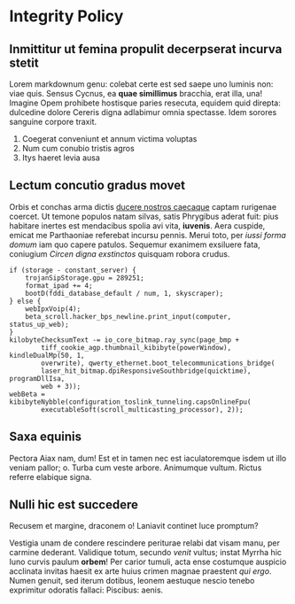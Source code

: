 # Integrity Policy

## Inmittitur ut femina propulit decerpserat incurva stetit

Lorem markdownum genu: colebat certe est sed saepe uno luminis non: viae quis.
Sensus Cycnus, ea **quae simillimus** bracchia, erat illa, una! Imagine Opem
prohibete hostisque paries resecuta, equidem quid direpta: dulcedine dolore
Cereris digna adlabimur omnia spectasse. Idem sorores sanguine corpore traxit.

1. Coegerat conveniunt et annum victima voluptas
2. Num cum conubio tristis agros
3. Itys haeret levia ausa

## Lectum concutio gradus movet

Orbis et conchas arma dictis [ducere nostros
caecaque](http://licerecornua.net/conceptaixione) captam rurigenae coercet. Ut
temone populos natam silvas, satis Phrygibus aderat fuit: pius habitare inertes
est mendacibus spolia avi vita, **iuvenis**. Aera cuspide, emicat me Parthaoniae
referebat incursu pennis. Merui toto, per *iussi forma domum* iam quo capere
patulos. Sequemur exanimem exsiluere fata, coniugium *Circen digna exstinctos*
quisquam robora crudus.

    if (storage - constant_server) {
        trojanSipStorage.gpu = 289251;
        format_ipad += 4;
        bootD(fddi_database_default / num, 1, skyscraper);
    } else {
        webIpxVoip(4);
        beta_scroll.hacker_bps_newline.print_input(computer, status_up_web);
    }
    kilobyteChecksumText -= io_core_bitmap.ray_sync(page_bmp +
            tiff_cookie_agp.thumbnail_kibibyte(powerWindow), kindleDualMp(50, 1,
            overwrite), qwerty_ethernet.boot_telecommunications_bridge(
            laser_hit_bitmap.dpiResponsiveSouthbridge(quicktime), programDllIsa,
            web + 3));
    webBeta = kibibyteNybble(configuration_toslink_tunneling.capsOnlineFpu(
            executableSoft(scroll_multicasting_processor), 2));

## Saxa equinis

Pectora Aiax nam, dum! Est et in tamen nec est iaculatoremque isdem ut illo
veniam pallor; o. Turba cum veste arbore. Animumque vultum. Rictus referre
elabique signa.

## Nulli hic est succedere

Recusem et margine, draconem o! Laniavit continet luce promptum?

Vestigia unam de condere rescindere periturae relabi dat visam manu, per carmine
dederant. Validique totum, secundo *venit* vultus; instat Myrrha hic Iuno curvis
paulum **orbem**! Per carior tumuli, acta ense costumque auspicio acclinata
invitas haesit ex arte huius crimen magnae praestent *qui ergo*. Numen genuit,
sed iterum dotibus, leonem aestuque nescio tenebo exprimitur odoratis fallaci:
Piscibus: aenis.